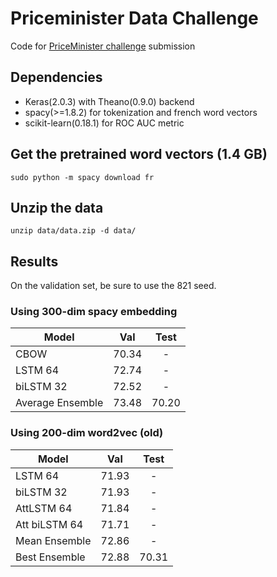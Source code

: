 # Priceminister Data Challenge

Code for [PriceMinister challenge](https://challengedata.ens.fr/en/challenge/26/prediction_of_products_reviews_interests.html) submission

## Dependencies

- Keras(2.0.3) with Theano(0.9.0) backend
- spacy(>=1.8.2) for tokenization and french word vectors
- scikit-learn(0.18.1) for ROC AUC metric

## Get the pretrained word vectors (1.4 GB)

```
sudo python -m spacy download fr
```

## Unzip the data

```
unzip data/data.zip -d data/
```

## Results

On the validation set, be sure to use the 821 seed.

### Using 300-dim spacy embedding

| Model                | Val   | Test  |
|----------------------|:-----:|:-----:|
| CBOW                 | 70.34 |   -   |
| LSTM 64              | 72.74 |   -   |
| biLSTM 32            | 72.52 |   -   |
| Average Ensemble     | 73.48 | 70.20 |

### Using 200-dim word2vec (old)

| Model         | Val   | Test  |
|---------------|:-----:|:-----:|
| LSTM 64       | 71.93 |   -   |
| biLSTM 32     | 71.93 |   -   |
| AttLSTM 64    | 71.84 |   -   |
| Att biLSTM 64 | 71.71 |   -   |
| Mean Ensemble | 72.86 |   -   |
| Best Ensemble | 72.88 | 70.31 |
